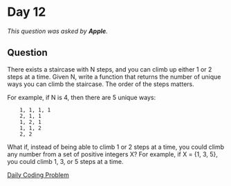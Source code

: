 # Day 12

*This question was asked by **Apple**.*

## Question

There exists a staircase with N steps, and you can climb up either 1 or 2 steps at a time. Given N, write a function that returns the number of unique ways you can climb the staircase. The order of the steps matters.

For example, if N is 4, then there are 5 unique ways:

	
    	1, 1, 1, 1
    	2, 1, 1
    	1, 2, 1
    	1, 1, 2
    	2, 2

What if, instead of being able to climb 1 or 2 steps at a time, you could climb any number from a set of positive integers X? For example, if X = {1, 3, 5}, you could climb 1, 3, or 5 steps at a time. 


[Daily Coding Problem](https://dailycodingproblem.com/)

